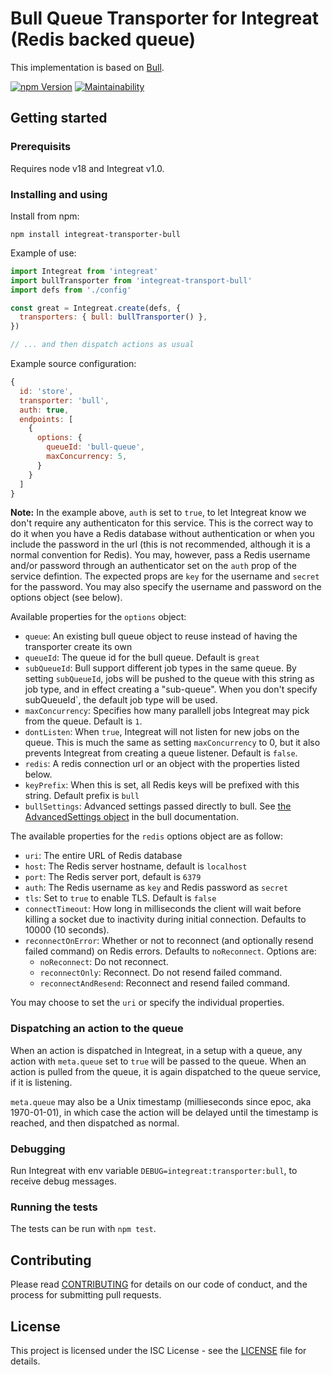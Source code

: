 # Bull Queue Transporter for Integreat (Redis backed queue)

This implementation is based on [Bull](https://github.com/OptimalBits/bull).

[![npm Version](https://img.shields.io/npm/v/integreat-transporter-bull.svg)](https://www.npmjs.com/package/integreat-transporter-bull)
[![Maintainability](https://api.codeclimate.com/v1/badges/1d4b81103596d082db28/maintainability)](https://codeclimate.com/github/integreat-io/integreat-transporter-bull/maintainability)

## Getting started

### Prerequisits

Requires node v18 and Integreat v1.0.

### Installing and using

Install from npm:

```
npm install integreat-transporter-bull
```

Example of use:

```javascript
import Integreat from 'integreat'
import bullTransporter from 'integreat-transport-bull'
import defs from './config'

const great = Integreat.create(defs, {
  transporters: { bull: bullTransporter() },
})

// ... and then dispatch actions as usual
```

Example source configuration:

```javascript
{
  id: 'store',
  transporter: 'bull',
  auth: true,
  endpoints: [
    {
      options: {
        queueId: 'bull-queue',
        maxConcurrency: 5,
      }
    }
  ]
}
```

**Note:** In the example above, `auth` is set to `true`, to let Integreat know
we don't require any authenticaton for this service. This is the correct way to
do it when you have a Redis database without authentication or when you include
the password in the url (this is not recommended, although it is a normal
convention for Redis). You may, however, pass a Redis username and/or password
through an authenticator set on the `auth` prop of the service defintion. The
expected props are `key` for the username and `secret` for the password. You may
also specify the username and password on the options object (see below).

Available properties for the `options` object:

- `queue`: An existing bull queue object to reuse instead of having the
  transporter create its own
- `queueId`: The queue id for the bull queue. Default is `great`
- `subQueueId`: Bull support different job types in the same queue. By setting
  `subQueueId`, jobs will be pushed to the queue with this string as job type,
  and in effect creating a "sub-queue". When you don't specify subQueueId`, the
  default job type will be used.
- `maxConcurrency`: Specifies how many parallell jobs Integreat may pick from
  the queue. Default is `1`.
- `dontListen`: When `true`, Integreat will not listen for new jobs on the
  queue. This is much the same as setting `maxConcurrency` to 0, but it also
  prevents Integreat from creating a queue listener. Default is `false`.
- `redis`: A redis connection url or an object with the properties listed below.
- `keyPrefix`: When this is set, all Redis keys will be prefixed with this
  string. Default prefix is `bull`
- `bullSettings`: Advanced settings passed directly to bull. See
  [the AdvancedSettings object](https://github.com/OptimalBits/bull/blob/develop/REFERENCE.md#queue)
  in the bull documentation.

The available properties for the `redis` options object are as follow:

- `uri`: The entire URL of Redis database
- `host`: The Redis server hostname, default is `localhost`
- `port`: The Redis server port, default is `6379`
- `auth`: The Redis username as `key` and Redis password as `secret`
- `tls`: Set to `true` to enable TLS. Default is `false`
- `connectTimeout`: How long in milliseconds the client will wait before killing a socket due to inactivity during initial connection. Defaults to 10000 (10 seconds).
- `reconnectOnError`: Whether or not to reconnect (and optionally resend failed command) on Redis errors. Defaults to `noReconnect`. Options are:
  - `noReconnect`: Do not reconnect.
  - `reconnectOnly`: Reconnect. Do not resend failed command.
  - `reconnectAndResend`: Reconnect and resend failed command.

You may choose to set the `uri` or specify the individual properties.

### Dispatching an action to the queue

When an action is dispatched in Integreat, in a setup with a queue, any action
with `meta.queue` set to `true` will be passed to the queue. When an action is
pulled from the queue, it is again dispatched to the queue service, if it is
listening.

`meta.queue` may also be a Unix timestamp (millieseconds since epoc, aka
1970-01-01), in which case the action will be delayed until the timestamp is
reached, and then dispatched as normal.

### Debugging

Run Integreat with env variable `DEBUG=integreat:transporter:bull`, to receive
debug messages.

### Running the tests

The tests can be run with `npm test`.

## Contributing

Please read
[CONTRIBUTING](https://github.com/integreat-io/integreat-transporter-bull/blob/master/CONTRIBUTING.md)
for details on our code of conduct, and the process for submitting pull
requests.

## License

This project is licensed under the ISC License - see the
[LICENSE](https://github.com/integreat-io/integreat-transporter-bull/blob/master/LICENSE)
file for details.
